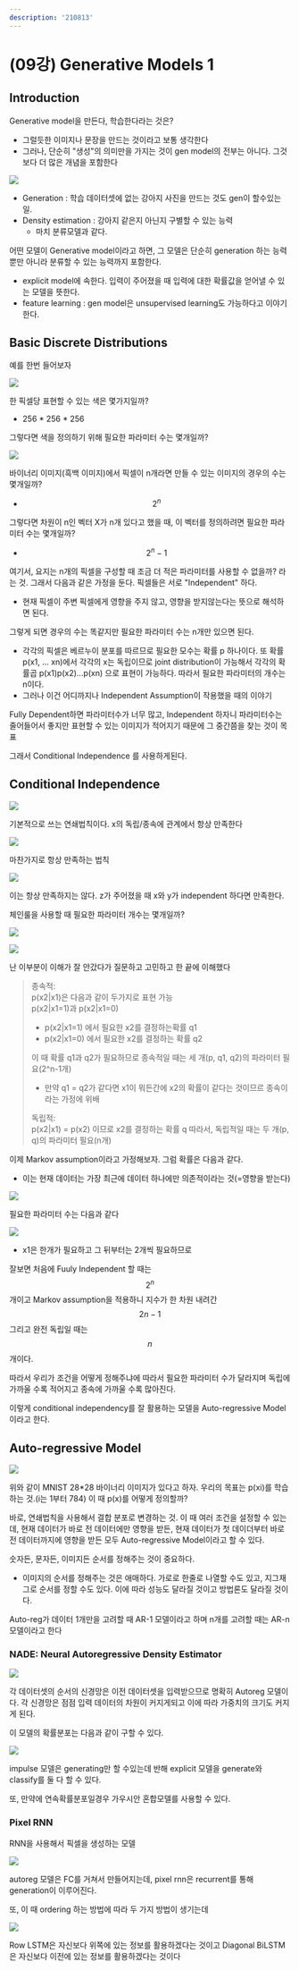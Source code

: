 ```yaml
---
description: '210813'
---
```


# \(09강\) Generative Models 1

## Introduction

Generative model을 만든다, 학습한다라는 것은?

* 그럴듯한 이미지나 문장을 만드는 것이라고 보통 생각한다
* 그러나, 단순히 "생성"의 의미만을 가지는 것이 gen model의 전부는 아니다. 그것보다 더 많은 개념을 포함한다

![](../../../../.gitbook/assets/image%20%28903%29.png)

* Generation : 학습 데이터셋에 없는 강아지 사진을 만드는 것도 gen이 할수있는 일. 
* Density estimation : 강아지 같은지 아닌지 구별할 수 있는 능력
  * 마치 분류모델과 같다.

어떤 모델이 Generative model이라고 하면, 그 모델은 단순히 generation 하는 능력뿐만 아니라 분류할 수 있는 능력까지 포함한다.

* explicit model에 속한다. 입력이 주어졌을 때 입력에 대한 확률값을 얻어낼 수 있는 모델을 뜻한다.
* feature learning : gen model은 unsupervised learning도 가능하다고 이야기 한다.



## Basic Discrete Distributions

예를 한번 들어보자

![](../../../../.gitbook/assets/image%20%28910%29.png)

한 픽셀당 표현할 수 있는 색은 몇가지일까?

* 256 \* 256 \* 256

그렇다면 색을 정의하기 위해 필요한 파라미터 수는 몇개일까?



![](../../../../.gitbook/assets/image%20%28902%29.png)

바이너리 이미지\(흑백 이미지\)에서 픽셀이 n개라면 만들 수 있는 이미지의 경우의 수는 몇개일까?

* $$ 2^n $$

그렇다면 차원이 n인 벡터 X가 n개 있다고 했을 때, 이 벡터를 정의하려면 필요한 파라미터 수는 몇개일까?

* $$ 2^n -1$$

여기서, 요지는 n개의 픽셀을 구성할 때 조금 더 적은 파라미터를 사용할 수 없을까? 라는 것. 그래서 다음과 같은 가정을 둔다. 픽셀들은 서로 "Independent" 하다.

* 현재 픽셀이 주변 픽셀에게 영향을 주지 않고, 영향을 받지않는다는 뜻으로 해석하면 된다.

그렇게 되면 경우의 수는 똑같지만 필요한 파라미터 수는 n개만 있으면 된다.

* 각각의 픽셀은 베르누이 분포를 따르므로 필요한 모수는 확률 p 하나이다. 또 확률 p\(x1, ... xn\)에서 각각의 x는 독립이므로 joint distribution이 가능해서 각각의 확률곱 p\(x1\)p\(x2\)...p\(xn\) 으로 표현이 가능하다. 따라서 필요한 파라미터의 개수는 n이다.
* 그러나 이건 어디까지나 Independent Assumption이 작용했을 때의 이야기

Fully Dependent하면 파라미터수가 너무 많고, Independent 하자니 파라미터수는 줄어들어서 좋지만 표현할 수 있는 이미지가 적어지기 때문에 그 중간쯤을 찾는 것이 목표

그래서 Conditional Independence 를 사용하게된다.

## Conditional Independence

![](../../../../.gitbook/assets/image%20%28899%29.png)

기본적으로 쓰는 연쇄법칙이다. x의 독립/종속에 관계에서 항상 만족한다

![](../../../../.gitbook/assets/image%20%28911%29.png)

마찬가지로 항상 만족하는 법칙

![](../../../../.gitbook/assets/image%20%28900%29.png)

이는 항상 만족하지는 않다. z가 주어졌을 때 x와 y가 independent 하다면 만족한다.



체인룰을 사용할 때 필요한 파라미터 개수는 몇개일까?

![](../../../../.gitbook/assets/image%20%28897%29.png)

![](../../../../.gitbook/assets/image%20%28904%29.png)

난 이부분이 이해가 잘 안갔다가 질문하고 고민하고 한 끝에 이해했다

> 종속적:  
> p\(x2\|x1\)은 다음과 같이 두가지로 표현 가능  
> p\(x2\|x1=1\)과 p\(x2\|x1=0\)
>
> * p\(x2\|x1=1\) 에서 필요한 x2를 결정하는확률 q1
> * p\(x2\|x1=0\) 에서 필요한 x2를 결정하는 확률 q2
>
> 이 때 확률 q1과 q2가 필요하므로 종속적일 때는 세 개\(p, q1, q2\)의 파라미터 필요\(2^n-1개\)
>
> * 만약 q1 = q2가 같다면 x1이 뭐든간에 x2의 확률이 같다는 것이므르 종속이라는 가정에 위배
>
> 독립적:  
> p\(x2\|x1\) = p\(x2\) 이므로 x2를 결정하는 확률 q 따라서, 독립적일 때는 두 개\(p, q\)의 파라미터 필요\(n개\)



이제 Markov assumption이라고 가정해보자. 그럼 확률은 다음과 같다.

* 이는 현재 데이터는 가장 최근에 데이터 하나에만 의존적이라는 것\(=영향을 받는다\)

![](../../../../.gitbook/assets/image%20%28908%29.png)

필요한 파라미터 수는 다음과 같다

![](../../../../.gitbook/assets/image%20%28901%29.png)

* x1은 한개가 필요하고 그 뒤부터는 2개씩 필요하므로



잘보면 처음에 Fuuly Independent 할 때는 $$ 2^n $$개이고 Markov assumption을 적용하니 지수가 한 차원 내려간 $$ 2n-1 $$그리고 완전 독립일 때는 $$ n $$개이다.

따라서 우리가 조건을 어떻게 정해주냐에 따라서 필요한 파라미터 수가 달라지며 독립에 가까울 수록 적어지고 종속에 가까울 수록 많아진다.

이렇게 conditional independency를 잘 활용하는 모델을 Auto-regressive Model 이라고 한다.



## Auto-regressive Model

![](../../../../.gitbook/assets/image%20%28909%29.png)

위와 같이 MNIST 28\*28 바이너리 이미지가 있다고 하자. 우리의 목표는 p\(xi\)를 학습하는 것.\(i는 1부터 784\) 이 때 p\(x\)를 어떻게 정의할까?

바로, 연쇄법칙을 사용해서 결합 분포로 변경하는 것. 이 때 여러 조건을 설정할 수 있는데, 현재 데이터가 바로 전 데이터에만 영향을 받든, 현재 데이터가 첫 데이더부터 바로 전 데이터까지에 영향을 받든 모두 Auto-regressive Model이라고 할 수 있다.

숫자든, 문자든, 이미지든 순서를 정해주는 것이 중요하다.

* 이미지의 순서를 정해주는 것은 애매하다. 가로로 한줄로 나열할 수도 있고, 지그재그로 순서를 정할 수도 있다. 이에 따라 성능도 달라질 것이고 방법론도 달라질 것이다.

Auto-reg가 데이터 1개만을 고려할 때 AR-1 모델이라고 하며 n개를 고려할 때는 AR-n 모델이라고 한다

### NADE: Neural Autoregressive Density Estimator

![](../../../../.gitbook/assets/image%20%28907%29.png)

각 데이터셋의 순서의 신경망은 이전 데이터셋을 입력받으므로 명확히 Autoreg 모델이다. 각 신경망은 점점 입력 데이터의 차원이 커지게되고 이에 따라 가중치의 크기도 커지게 된다.

이 모델의 확률분포는 다음과 같이 구할 수 있다.

![](../../../../.gitbook/assets/image%20%28906%29.png)

impulse 모델은 generating만 할 수있는데 반해 explicit 모델을 generate와 classify를 둘 다 할 수 있다.

또, 만약에 연속확률분포일경우 가우시안 혼합모델를 사용할 수 있다.

### Pixel RNN

RNN을 사용해서 픽셀을 생성하는 모델

![](../../../../.gitbook/assets/image%20%28905%29.png)

autoreg 모델은 FC를 거쳐서 만들어지는데, pixel rnn은 recurrent를 통해 generation이 이루어진다.

또, 이 때 ordering 하는 방법에 따라 두 가지 방법이 생기는데

![](../../../../.gitbook/assets/image%20%28898%29.png)

Row LSTM은 자신보다 위쪽에 있는 정보를 활용하겠다는 것이고 Diagonal BiLSTM은 자신보다 이전에 있는 정보를 활용하겠다는 것이다



